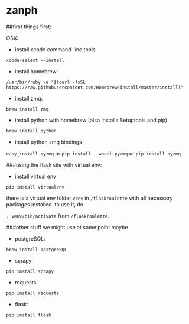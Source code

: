 # zanph

##first things first:

OSX:

* install xcode command-line tools

`xcode-select --install`

* install homebrew:

`/usr/bin/ruby -e "$(curl -fsSL https://raw.githubusercontent.com/Homebrew/install/master/install)"`

* install zmq:

`brew install zmq`

* install python with homebrew (also installs Setuptools and pip)

`brew install python`

* install python zmq bindings

`easy_install pyzmq`
or
`pip install --wheel pyzmq`
or
`pip install pyzmq`


###using the flask site with virtual env:

* install virtual env
 
`pip install virtualenv`

there is a virtual env folder `venv` in `/flaskroulette` with all necessary packages installed. to use it, do

`. venv/bin/activate` from `/flaskroulette`.



###other stuff we might use at some point maybe
* postgreSQL:

`brew install postgreSQL`

* scrapy:

`pip install scrapy`

* requests:

`pip install requests`

* flask:

`pip install flask`
